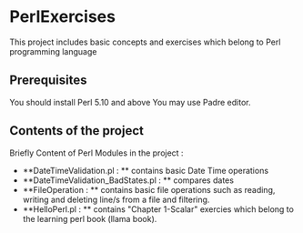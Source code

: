 # PerlExercises

This project includes basic concepts and exercises which belong to Perl programming language

## Prerequisites
You should install Perl 5.10 and above 
You may use Padre editor.

## Contents of the project

Briefly Content of Perl Modules in the project :
* **DateTimeValidation.pl : ** contains basic Date Time operations
* **DateTimeValidation_BadStates.pl : ** compares dates
* **FileOperation : ** contains basic file operations such as reading, writing and deleting line/s from a file and filtering. 
* **HelloPerl.pl : ** contains "Chapter 1-Scalar" exercies which belong to the learning perl book (llama book). 
